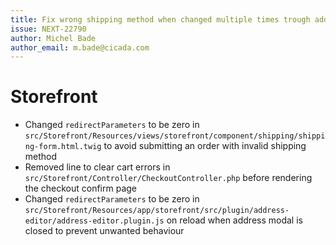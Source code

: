 ```yaml
---
title: Fix wrong shipping method when changed multiple times trough address
issue: NEXT-22790
author: Michel Bade
author_email: m.bade@cicada.com
---
```

# Storefront
* Changed `redirectParameters` to be zero in `src/Storefront/Resources/views/storefront/component/shipping/shipping-form.html.twig` to avoid submitting an order with invalid shipping method
* Removed line to clear cart errors in `src/Storefront/Controller/CheckoutController.php` before rendering the checkout confirm page
* Changed `redirectParameters` to be zero in `src/Storefront/Resources/app/storefront/src/plugin/address-editor/address-editor.plugin.js` on reload when address modal is closed to prevent unwanted behaviour
